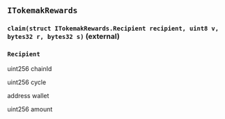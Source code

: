 ## `ITokemakRewards`






### `claim(struct ITokemakRewards.Recipient recipient, uint8 v, bytes32 r, bytes32 s)` (external)







### `Recipient`


uint256 chainId


uint256 cycle


address wallet


uint256 amount



